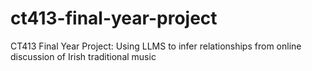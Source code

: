 # ct413-final-year-project
CT413 Final Year Project: Using LLMS to infer relationships from online discussion of Irish traditional music 
